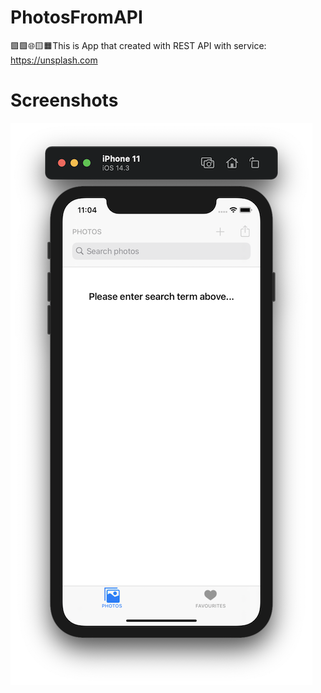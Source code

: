 # PhotosFromAPI
🟪🟩🌐🟨🟧This is App that created with REST API with service: ​https://unsplash.com​

# Screenshots
![](https://github.com/IsaikinSergei/PhotosFromAPI/blob/master/Screenshots/Снимок%20экрана%202020-12-30%20в%2023.04.18.png?raw=true)
![]()
